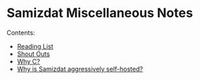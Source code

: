 Samizdat Miscellaneous Notes
============================

Contents:

* [Reading List](reading-list.md)
* [Shout Outs](shout-outs.md)
* [Why C?](why-c.md)
* [Why is Samizdat aggressively self-hosted?](self-hosting.md)
